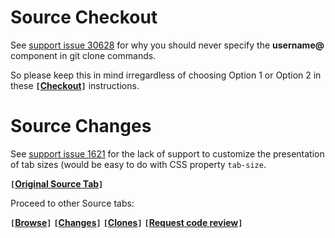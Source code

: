 # Source Checkout #

See [support issue 30628](https://code.google.com/p/support/issues/detail?id=30628) for why you should never specify the **username@** component in git clone commands.

So please keep this in mind irregardless of choosing Option 1 or Option 2 in these **`[`[Checkout](https://code.google.com/p/trnsfrmr/source/checkout)`]`** instructions.

# Source Changes #

See [support issue 1621](https://code.google.com/p/support/issues/detail?id=1621) for the lack of support to customize the presentation of tab sizes (would be easy to do with CSS property `tab-size`.

**`[`[Original Source Tab](https://code.google.com/p/trnsfrmr/source/)`]`**

Proceed to other Source tabs:

**`[`[Browse](https://code.google.com/p/trnsfrmr/source/browse)`]`**
**`[`[Changes](https://code.google.com/p/trnsfrmr/source/list)`]`**
**`[`[Clones](https://code.google.com/p/trnsfrmr/source/clones)`]`**
**`[`[Request code review](https://code.google.com/p/trnsfrmr/issues/entry?show=review&former=sourcelist)`]`**